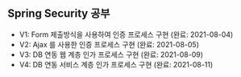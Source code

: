 ## Spring Security 공부
- V1: Form 제출방식을 사용하여 인증 프로세스 구현 (완료: 2021-08-04)
- V2: Ajax 를 사용한 인증 프로세스 구현 (완료: 2021-08-05)
- V3: DB 연동 웹 계층 인가 프로세스 구현 (완료: 2021-08-09)
- V4: DB 연동 서비스 계층 인가 프로세스 구현 (완료: 2021-08-11)
